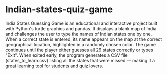 # Indian-states-quiz-game
India States Guessing Game is an educational and interactive project built with Python's turtle graphics and pandas. It displays a blank map of India and challenges the user to type the names of Indian states one by one. When a correct state is entered, its name appears on the map at the correct geographical location, highlighted in a randomly chosen color.
The game continues until the player either guesses all 29 states correctly or types "Exit". When exited early, the program generates a CSV file (states_to_learn.csv) listing all the states that were missed — making it a great learning tool for students and quiz lovers.

